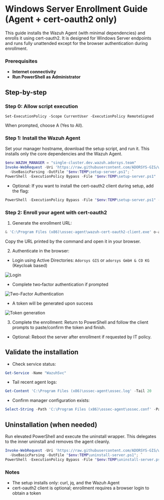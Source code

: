 # Windows Server Enrollment Guide (Agent + cert-oauth2 only)

This guide installs the Wazuh Agent (with minimal dependencies) and enrolls it using cert-oauth2. It is designed for Windows Server endpoints and runs fully unattended except for the browser authentication during enrollment.

### Prerequisites

- **Internet connectivity**
- **Run PowerShell as Administrator**

## Step-by-step

### Step 0: Allow script execution 
```
Set-ExecutionPolicy -Scope CurrentUser -ExecutionPolicy RemoteSigned
```
When prompted, choose A (Yes to All).

### Step 1: Install the Wazuh Agent 
Set your manager hostname, download the setup script, and run it. This installs only the core dependencies and the Wazuh Agent.

```powershell
$env:WAZUH_MANAGER = "single-cluster.dev.wazuh.adorsys.team"
Invoke-WebRequest -Uri 'https://raw.githubusercontent.com/ADORSYS-GIS/wazuh-server/refs/tags/v0.1.3/scripts/setup-server.ps1' `
  -UseBasicParsing -OutFile "$env:TEMP\setup-server.ps1"; `
PowerShell -ExecutionPolicy Bypass -File "$env:TEMP\setup-server.ps1"
```

- Optional: If you want to install the cert-oauth2 client during setup, add the flag:
```powershell
PowerShell -ExecutionPolicy Bypass -File "$env:TEMP\setup-server.ps1" -InstallCertOAuth2
```

### Step 2: Enroll your agent with cert-oauth2
1) Generate the enrollment URL:
```powershell
& 'C:\Program Files (x86)\ossec-agent\wazuh-cert-oauth2-client.exe' o-auth2
```
Copy the URL printed by the command and open it in your browser.

2) Authenticate in the browser:
- Login using Active Directories: `Adorsys GIS` or `adorsys GmbH & CO KG` (Keycloak based)

![Login](./images/linux/Screenshot%20from%202024-12-20%2008-28-14.png)

- Complete two‑factor authentication if prompted

![Two-Factor Authentication](./images/linux/Screenshot%20from%202024-12-20%2008-29-08.png)

- A token will be generated upon success

![Token generation](./images/linux/Screenshot%20from%202024-12-20%2008-28-45.png)

3) Complete the enrollment:
Return to PowerShell and follow the client prompts to paste/confirm the token and finish.

- Optional: Reboot the server after enrollment if requested by IT policy.

## Validate the installation
- Check service status:
```powershell
Get-Service -Name "WazuhSvc"
```

- Tail recent agent logs:
```powershell
Get-Content 'C:\Program Files (x86)\ossec-agent\ossec.log' -Tail 20
```

- Confirm manager configuration exists:
```powershell
Select-String -Path 'C:\Program Files (x86)\ossec-agent\ossec.conf' -Pattern '<server>'
```

## Uninstallation (when needed)
Run elevated PowerShell and execute the uninstall wrapper. This delegates to the inner uninstall and removes the agent cleanly.
```powershell
Invoke-WebRequest -Uri 'https://raw.githubusercontent.com/ADORSYS-GIS/wazuh-server/refs/tags/v0.1.3/scripts/uninstall-server.ps1' `
  -UseBasicParsing -OutFile "$env:TEMP\uninstall-server.ps1"; `
PowerShell -ExecutionPolicy Bypass -File "$env:TEMP\uninstall-server.ps1"
```

### Notes
- The setup installs only: curl, jq, and the Wazuh Agent
- cert-oauth2 client is optional; enrollment requires a browser login to obtain a token 
